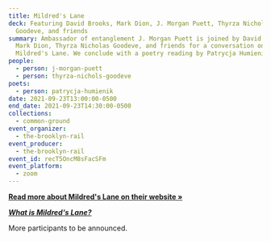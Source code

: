 ```yaml
---
title: Mildred's Lane
deck: Featuring David Brooks, Mark Dion, J. Morgan Puett, Thyrza Nicholas
  Goodeve, and friends
summary: Ambassador of entanglement J. Morgan Puett is joined by David Brooks,
  Mark Dion, Thyrza Nicholas Goodeve, and friends for a conversation on
  Mildred's Lane. We conclude with a poetry reading by Patrycja Humienik.
people:
  - person: j-morgan-puett
  - person: thyrza-nichols-goodeve
poets:
  - person: patrycja-humienik
date: 2021-09-23T13:00:00-0500
end_date: 2021-09-23T14:30:00-0500
collections:
  - common-ground
event_organizer:
  - the-brooklyn-rail
event_producer:
  - the-brooklyn-rail
event_id: recT5OncM8sFacSFm
event_platform:
  - zoom
---
```

**[Read more about Mildred's Lane on their website »](http://www.mildredslane.com/)**

***[What is Mildred's Lane?](https://www.youtube.com/watch?v=jb_P3NI-8jY)***



More participants to be announced.